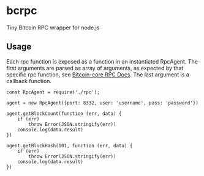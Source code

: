 # bcrpc
Tiny Bitcoin RPC wrapper for node.js

## Usage
Each rpc function is exposed as a function in an instantiated RpcAgent. The first arguments are parsed as array of arguments, as expected by that specific rpc function, see [Bitcoin-core RPC Docs](https://bitcoincore.org/en/doc). The last argument is a callback function.

```
const RpcAgent = require('./rpc');

agent = new RpcAgent({port: 8332, user: 'username', pass: 'password'})

agent.getBlockCount(function (err, data) {
    if (err)
        throw Error(JSON.stringify(err))
    console.log(data.result)
})

agent.getBlockHash(101, function (err, data) {
    if (err)
        throw Error(JSON.stringify(err))
    console.log(data.result)
})

